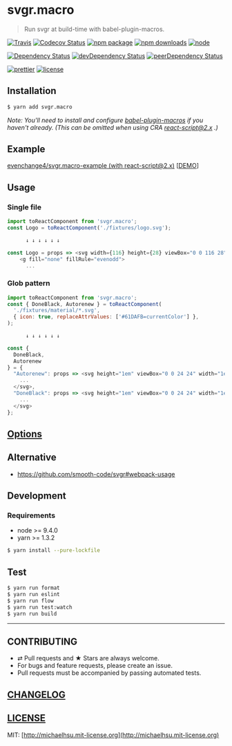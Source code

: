 # svgr.macro

> Run svgr at build-time with babel-plugin-macros.

[![Travis][build-badge]][build]
[![Codecov Status][codecov-badge]][codecov]
[![npm package][npm-badge]][npm]
[![npm downloads][npm-downloads]][npm]
[![node][node]]()

[![Dependency Status][dependency-badge]][dependency]
[![devDependency Status][devdependency-badge]][devdependency]
[![peerDependency Status][peerdependency-badge]][peerdependency]

[![prettier][prettier-badge]][prettier]
[![license][license-badge]][license]

## Installation

```sh
$ yarn add svgr.macro
```

_Note: You'll need to install and configure [babel-plugin-macros](https://github.com/kentcdodds/babel-plugin-macros) if you haven't already. (This can be omitted when using CRA [react-script@2.x](https://github.com/facebookincubator/create-react-app/issues/3815) .)_

## Example

[evenchange4/svgr.macro-example (with react-script@2.x)](https://github.com/evenchange4/svgr.macro-example) [[DEMO](https://svgrmacro.netlify.com/)]

## Usage

### Single file

```js
import toReactComponent from 'svgr.macro';
const Logo = toReactComponent('./fixtures/logo.svg');

      ↓ ↓ ↓ ↓ ↓ ↓

const Logo = props => <svg width={116} height={28} viewBox="0 0 116 28" {...props}>
    <g fill="none" fillRule="evenodd">
      ...
```

### Glob pattern

```js
import toReactComponent from 'svgr.macro';
const { DoneBlack, Autorenew } = toReactComponent(
  './fixtures/material/*.svg',
  { icon: true, replaceAttrValues: ['#61DAFB=currentColor'] },
);

      ↓ ↓ ↓ ↓ ↓ ↓

const {
  DoneBlack,
  Autorenew
} = {
  "Autorenew": props => <svg height="1em" viewBox="0 0 24 24" width="1em" {...props}>
    ...
  </svg>,
  "DoneBlack": props => <svg height="1em" viewBox="0 0 24 24" width="1em" {...props}>
    ...
  </svg>
};
```

## [Options](https://github.com/smooth-code/svgr#options)

## Alternative

* https://github.com/smooth-code/svgr#webpack-usage

## Development

### Requirements

* node >= 9.4.0
* yarn >= 1.3.2

```sh
$ yarn install --pure-lockfile
```

## Test

```sh
$ yarn run format
$ yarn run eslint
$ yarn run flow
$ yarn run test:watch
$ yarn run build
```

---

## CONTRIBUTING

* ⇄ Pull requests and ★ Stars are always welcome.
* For bugs and feature requests, please create an issue.
* Pull requests must be accompanied by passing automated tests.

## [CHANGELOG](CHANGELOG.md)

## [LICENSE](LICENSE)

MIT: [http://michaelhsu.mit-license.org](http://michaelhsu.mit-license.org)

[build-badge]: https://img.shields.io/travis/evenchange4/svgr.macro/master.svg?style=flat-square
[build]: https://travis-ci.org/evenchange4/svgr.macro
[npm-badge]: https://img.shields.io/npm/v/svgr.macro.svg?style=flat-square
[npm]: https://www.npmjs.org/package/svgr.macro
[codecov-badge]: https://img.shields.io/codecov/c/github/evenchange4/svgr.macro.svg?style=flat-square
[codecov]: https://codecov.io/github/evenchange4/svgr.macro?branch=master
[node]: https://img.shields.io/node/v/svgr.macro.svg?style=flat-square
[npm-downloads]: https://img.shields.io/npm/dt/svgr.macro.svg?style=flat-square
[license-badge]: https://img.shields.io/npm/l/svgr.macro.svg?style=flat-square
[license]: http://michaelhsu.mit-license.org/
[dependency-badge]: https://david-dm.org/evenchange4/svgr.macro.svg?style=flat-square
[dependency]: https://david-dm.org/evenchange4/svgr.macro
[devdependency-badge]: https://david-dm.org/evenchange4/svgr.macro/dev-status.svg?style=flat-square
[devdependency]: https://david-dm.org/evenchange4/svgr.macro#info=devDependencies
[peerdependency-badge]: https://david-dm.org/evenchange4/svgr.macro/peer-status.svg?style=flat-square
[peerdependency]: https://david-dm.org/evenchange4/svgr.macro#info=peerDependencies
[prettier-badge]: https://img.shields.io/badge/styled_with-prettier-ff69b4.svg?style=flat-square
[prettier]: https://github.com/prettier/prettier

